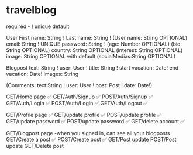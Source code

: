 # travelblog

required - !
unique
default

User
First name: String !
Last name: String !
(User name: String OPTIONAL)
email: String ! UNIQUE
password: String !
(age: Number OPTIONAL)
(bio: String OPTIONAL)
country: String OPTIONAL
(interest: String OPTIONAL)
image: String OPTIONAL with default
(socialMedias:String OPTIONAL)

Blogpost
text: String !
user: User !
title: String !
start vacation: Date!
end vacation: Date!
images: String

(Comments:
text:String !
user: User !
post: Post !
date: Date!)

GET/Home page ✅
GET/Auth/Signup ✅
POST/Auth/Signup ✅
GET/Auth/Login ✅
POST/Auth/Login ✅
GET/Auth/Logout ✅

GET/Profile page ✅
GET/update profile ✅
POST/update profile ✅
GET/update password ✅
POST/update password ✅
GET/delete account ✅

GET/Blogpost page -when you signed in, can see all your blogposts
GET/Create a post ✅
POST/Create post ✅
GET/Post update
POST/Post update
GET/Delete post
